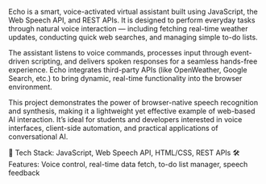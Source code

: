 Echo is a smart, voice-activated virtual assistant built using JavaScript, the Web Speech API, and REST APIs. It is designed to perform everyday tasks through natural voice interaction — including fetching real-time weather updates, conducting quick web searches, and managing simple to-do lists.

The assistant listens to voice commands, processes input through event-driven scripting, and delivers spoken responses for a seamless hands-free experience. Echo integrates third-party APIs (like OpenWeather, Google Search, etc.) to bring dynamic, real-time functionality into the browser environment.

This project demonstrates the power of browser-native speech recognition and synthesis, making it a lightweight yet effective example of web-based AI interaction. It’s ideal for students and developers interested in voice interfaces, client-side automation, and practical applications of conversational AI.

🚀 Tech Stack: JavaScript, Web Speech API, HTML/CSS, REST APIs
🛠️ Features: Voice control, real-time data fetch, to-do list manager, speech feedback
